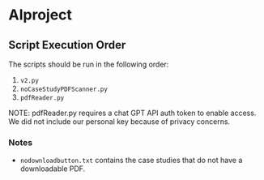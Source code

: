 # AIproject

## Script Execution Order

The scripts should be run in the following order:

1. `v2.py`
2. `noCaseStudyPDFScanner.py`
3. `pdfReader.py`

NOTE: pdfReader.py requires a chat GPT API auth token to enable access. We did not include our personal key because of privacy concerns.

### Notes
- `nodownloadbutton.txt` contains the case studies that do not have a downloadable PDF.
